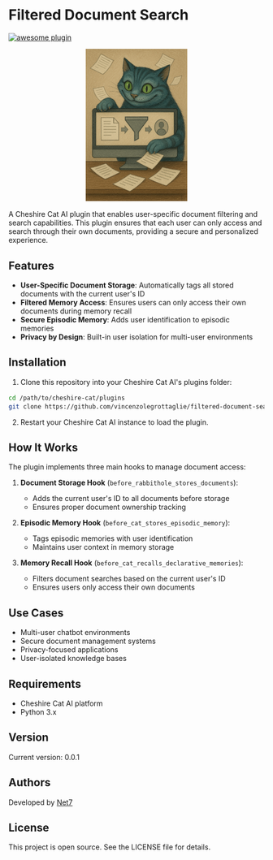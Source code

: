 # Filtered Document Search

[![awesome plugin](https://custom-icon-badges.demolab.com/static/v1?label=&message=awesome+plugin&color=383938&style=for-the-badge&logo=cheshire_cat_ai)](https://)

<p align="center">
  <img src="logo.png" alt="Filtered Document Search Logo" width="200"/>
</p>

A Cheshire Cat AI plugin that enables user-specific document filtering and search capabilities. This plugin ensures that each user can only access and search through their own documents, providing a secure and personalized experience.

## Features

- **User-Specific Document Storage**: Automatically tags all stored documents with the current user's ID
- **Filtered Memory Access**: Ensures users can only access their own documents during memory recall
- **Secure Episodic Memory**: Adds user identification to episodic memories
- **Privacy by Design**: Built-in user isolation for multi-user environments

## Installation

1. Clone this repository into your Cheshire Cat AI's plugins folder:
```bash
cd /path/to/cheshire-cat/plugins
git clone https://github.com/vincenzolegrottaglie/filtered-document-search.git
```

2. Restart your Cheshire Cat AI instance to load the plugin.

## How It Works

The plugin implements three main hooks to manage document access:

1. **Document Storage Hook** (`before_rabbithole_stores_documents`):
   - Adds the current user's ID to all documents before storage
   - Ensures proper document ownership tracking

2. **Episodic Memory Hook** (`before_cat_stores_episodic_memory`):
   - Tags episodic memories with user identification
   - Maintains user context in memory storage

3. **Memory Recall Hook** (`before_cat_recalls_declarative_memories`):
   - Filters document searches based on the current user's ID
   - Ensures users only access their own documents

## Use Cases

- Multi-user chatbot environments
- Secure document management systems
- Privacy-focused applications
- User-isolated knowledge bases

## Requirements

- Cheshire Cat AI platform
- Python 3.x

## Version

Current version: 0.0.1

## Authors

Developed by [Net7](https://www.netseven.it/)

## License

This project is open source. See the LICENSE file for details.

